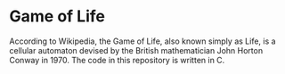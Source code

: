 # Game of Life
According to Wikipedia, the Game of Life, also known simply as Life, is a cellular automaton devised by the British mathematician John Horton Conway in 1970. The code in this repository is written in C.